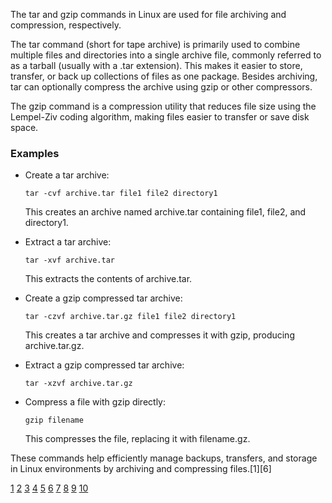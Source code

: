 The tar and gzip commands in Linux are used for file archiving and compression, respectively.

The tar command (short for tape archive) is primarily used to combine multiple files and directories into a single archive
file, commonly referred to as a tarball (usually with a .tar extension). This makes it easier to store, transfer, or back up
collections of files as one package. Besides archiving, tar can optionally compress the archive using gzip or other
compressors.

The gzip command is a compression utility that reduces file size using the Lempel-Ziv coding algorithm, making files easier
to transfer or save disk space.

### Examples

- Create a tar archive:

  ```
  tar -cvf archive.tar file1 file2 directory1
  ```

  This creates an archive named archive.tar containing file1, file2, and directory1.

- Extract a tar archive:

  ```
  tar -xvf archive.tar
  ```

  This extracts the contents of archive.tar.

- Create a gzip compressed tar archive:

  ```
  tar -czvf archive.tar.gz file1 file2 directory1
  ```

  This creates a tar archive and compresses it with gzip, producing archive.tar.gz.

- Extract a gzip compressed tar archive:

  ```
  tar -xzvf archive.tar.gz
  ```

- Compress a file with gzip directly:
  ```
  gzip filename
  ```
  This compresses the file, replacing it with filename.gz.

These commands help efficiently manage backups, transfers, and storage in Linux environments by archiving and compressing
files.[1][6]

[1](https://www.hostinger.com/tutorials/linux-tar-command-with-examples)
[2](https://www.linuxcloudvps.com/blog/10-useful-tar-commands-in-linux-with-examples/)
[3](https://www.baeldung.com/linux/tar-command) [4](https://www.techplayon.com/tar-gz-linux-tar-command-examples/)
[5](https://www.reddit.com/r/linuxquestions/comments/zn53tn/what_is_a_tar_file_and_why_do_people_use_it/)
[6](https://infotechys.com/commonly-used-tar-and-gzip-commands-in-linux-with-examples/)
[7](https://www.ibm.com/docs/ssw_aix_71/com.ibm.aix.cmds5/tar.htm)
[8](https://www.freecodecamp.org/news/how-to-compress-files-in-linux-with-tar-command/)
[9](<https://en.wikipedia.org/wiki/Tar_(computing)>) [10](https://www.tecmint.com/tar-command-examples-linux/)
